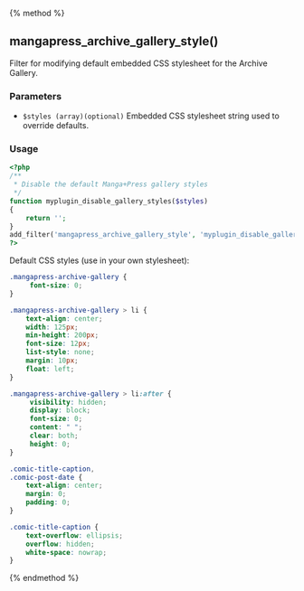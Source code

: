 {% method %}

## mangapress_archive_gallery_style()

Filter for modifying default embedded CSS stylesheet for the Archive Gallery.

### Parameters

* `$styles (array)(optional)` Embedded CSS stylesheet string used to override defaults.

### Usage
```php
<?php
/**
 * Disable the default Manga+Press gallery styles
 */
function myplugin_disable_gallery_styles($styles)
{
    return '';
}
add_filter('mangapress_archive_gallery_style', 'myplugin_disable_gallery_styles');
?>
```

Default CSS styles (use in your own stylesheet):

```css
.mangapress-archive-gallery {
     font-size: 0;
}

.mangapress-archive-gallery > li {
    text-align: center;
    width: 125px;
    min-height: 200px;
    font-size: 12px;
    list-style: none;
    margin: 10px;
    float: left;
}

.mangapress-archive-gallery > li:after {
     visibility: hidden;
     display: block;
     font-size: 0;
     content: " ";
     clear: both;
     height: 0;
}

.comic-title-caption,
.comic-post-date {
    text-align: center;
    margin: 0;
    padding: 0;
}

.comic-title-caption {
    text-overflow: ellipsis;
    overflow: hidden;
    white-space: nowrap;
}
```

{% endmethod %}

